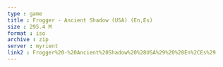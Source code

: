 ```yaml
---
type : game
title : Frogger - Ancient Shadow (USA) (En,Es)
size : 295.4 M
format : iso
archive : zip
server : myrient
link2 : Frogger%20-%20Ancient%20Shadow%20%28USA%29%20%28En%2CEs%29
---
```


